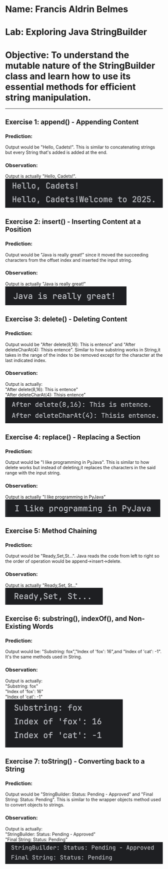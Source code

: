 # Name: Francis Aldrin Belmes
# Lab: Exploring Java StringBuilder
# Objective: To understand the mutable nature of the StringBuilder class and learn how to use its essential methods for efficient string manipulation.
***
## Exercise 1: append() - Appending Content
### Prediction:
Output would be "Hello, Cadets!". This is similar to concatenating strings but every String that's added is added at the end.
### Observation:
Output is actually "Hello, Cadets!".<br>
![image_info](./media/ex1.png)


## Exercise 2: insert() - Inserting Content at a Position
### Prediction:
Output would be "Java is really great!" since it moved the succeeding characters from the offset index and inserted the input string.
### Observation:
Output is actually "Java is really great!"<br>
![image_info](./media/ex2.png)


## Exercise 3: delete() - Deleting Content
### Prediction:
Output would be "After delete(8,16): This is entence" and "After deleteCharAt(4): Thisis entence". Similar to how substring works in String,it takes in the range of the index to be removed except for the character at the last indicated index.
### Observation:
Output is actually:<br>
"After delete(8,16): This is entence"<br>
"After deleteCharAt(4): Thisis entence"<br>
![image_info](./media/ex3.png)


## Exercise 4: replace() - Replacing a Section
### Prediction:
Output would be "I like programming in PyJava". This is similar to how delete works but instead of deleting,it replaces the characters in the said range with the input string.
### Observation:
Output is actually "I like programming in PyJava"<br>
![image_info](./media/ex4.png)


## Exercise 5: Method Chaining
### Prediction:
Output would be "Ready,Set,St...". Java reads the code from left to right so the order of operation would be append->insert->delete.
### Observation:
Output is actually "Ready,Set, St..."<br>
![image_info](./media/ex5.png)


## Exercise 6: substring(), indexOf(), and Non-Existing Words
### Prediction:
Output would be: "Substring: fox","Index of 'fox': 16",and "Index of 'cat': -1". It's the same methods used in String.
### Observation:
Output is actually:<br>
"Substring: fox"<br>
"Index of 'fox': 16"<br>
"Index of 'cat': -1"<br>
![image_info](./media/ex6.png)


## Exercise 7: toString() - Converting back to a String
### Prediction:
Output would be "StringBuilder: Status: Pending - Approved" and "Final String: Status: Pending". This is similar to the wrapper objects method used to convert objects to strings.
### Observation:
Output is actually:<br>
"StringBuilder: Status: Pending - Approved"<br>
"Final String: Status: Pending"<br>
![image_info](./media/ex7.png)